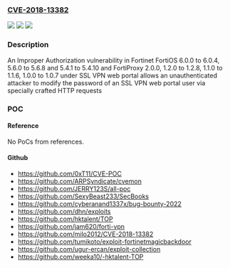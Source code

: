 ### [CVE-2018-13382](https://cve.mitre.org/cgi-bin/cvename.cgi?name=CVE-2018-13382)
![](https://img.shields.io/static/v1?label=Product&message=Fortinet%20FortiOS%2C%20FortiProxy&color=blue)
![](https://img.shields.io/static/v1?label=Version&message=n%2Fa&color=blue)
![](https://img.shields.io/static/v1?label=Vulnerability&message=Improper%20Access%20Control&color=brighgreen)

### Description

An Improper Authorization vulnerability in Fortinet FortiOS 6.0.0 to 6.0.4, 5.6.0 to 5.6.8 and 5.4.1 to 5.4.10 and FortiProxy 2.0.0, 1.2.0 to 1.2.8, 1.1.0 to 1.1.6, 1.0.0 to 1.0.7 under SSL VPN web portal allows an unauthenticated attacker to modify the password of an SSL VPN web portal user via specially crafted HTTP requests

### POC

#### Reference
No PoCs from references.

#### Github
- https://github.com/0xT11/CVE-POC
- https://github.com/ARPSyndicate/cvemon
- https://github.com/JERRY123S/all-poc
- https://github.com/SexyBeast233/SecBooks
- https://github.com/cyberanand1337x/bug-bounty-2022
- https://github.com/dhn/exploits
- https://github.com/hktalent/TOP
- https://github.com/jam620/forti-vpn
- https://github.com/milo2012/CVE-2018-13382
- https://github.com/tumikoto/exploit-fortinetmagicbackdoor
- https://github.com/ugur-ercan/exploit-collection
- https://github.com/weeka10/-hktalent-TOP

